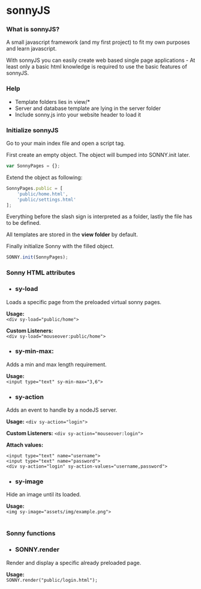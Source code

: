 # sonnyJS

### What is sonnyJS?

A small javascript framework (and my first project) to fit my own purposes and learn javascript.<br/>

With sonnyJS you can easily create web based single page applications - At least only a basic html knowledge is required to use the basic features of sonnyJS.

### Help

 * Template folders lies in view/*
 * Server and database template are lying in the server folder
 * Include sonny.js into your website header to load it

### Initialize sonnyJS

Go to your main index file and open a script tag.

First create an empty object. The object will bumped into SONNY.init later.

```javascript
var SonnyPages = {};
```
Extend the object as following:
```javascript
SonnyPages.public = [
	'public/home.html',
	'public/settings.html'
];
```
Everything before the slash sign is interpreted as a folder, lastly the file has to be defined.<br/>

All templates are stored in the <b>view folder</b> by default.

Finally initialize Sonny with the filled object.
```javascript
SONNY.init(SonnyPages);
```

### Sonny HTML attributes
 * ### sy-load
 Loads a specific page from the preloaded virtual sonny pages.<br/>
 
 <b>Usage:</b> <br/>
 ```<div sy-load="public/home">```<br/>
 
 <b>Custom Listeners:</b><br/> ```<div sy-load="mouseover:public/home">```<br/>
 * ### sy-min-max:
 Adds a min and max length requirement.<br/>
 
 <b>Usage:</b> <br/>```<input type="text" sy-min-max="3,6">```<br/>
 * ### sy-action
 Adds an event to handle by a nodeJS server.<br/>
 
 <b>Usage:</b> ```<div sy-action="login">```<br/>
 
 <b>Custom Listeners:</b> ```<div sy-action="mouseover:login">```<br/>
 
 <b>Attach values:</b>
 ```
 <input type="text" name="username">
 <input type="text" name="password">
 <div sy-action="login" sy-action-values="username,password">
 ```
 * ### sy-image
  Hide an image until its loaded.<br/>
  
   <b>Usage:</b> <br/>
 ```<img sy-image="assets/img/example.png">```<br/><br/>
 
 
### Sonny functions
 * ### SONNY.render
 Render and display a specific already preloaded page.<br/>
  
   <b>Usage:</b> <br/>
 ```SONNY.render("public/login.html");```<br/><br/>
